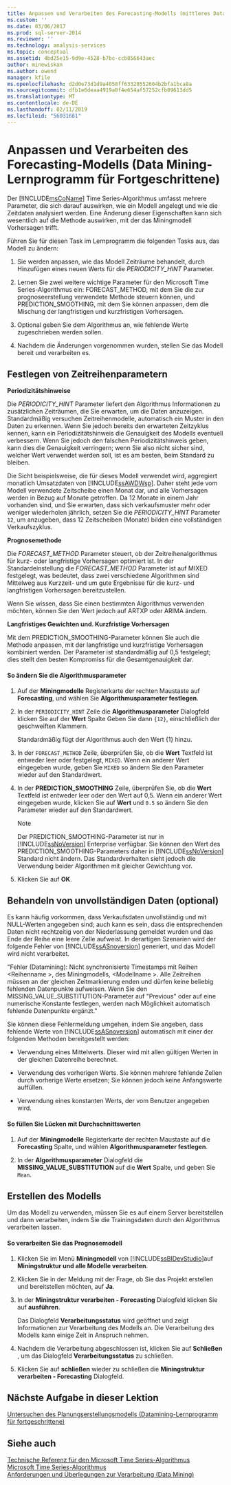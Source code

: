 ```yaml
---
title: Anpassen und Verarbeiten des Forecasting-Modells (mittleres Datamining Tutorial) | Microsoft-Dokumentation
ms.custom: ''
ms.date: 03/06/2017
ms.prod: sql-server-2014
ms.reviewer: ''
ms.technology: analysis-services
ms.topic: conceptual
ms.assetid: 4bd25e15-9d9e-4528-b7bc-ccb856643aec
author: minewiskan
ms.author: owend
manager: kfile
ms.openlocfilehash: d2d0e73d1d9a4058ff63320552604b2bfa1bca8a
ms.sourcegitcommit: dfb1e6deaa4919a0f4e654af57252cfb09613dd5
ms.translationtype: MT
ms.contentlocale: de-DE
ms.lasthandoff: 02/11/2019
ms.locfileid: "56031681"
---
```

# <a name="customizing-and-processing-the-forecasting-model-intermediate-data-mining-tutorial"></a>Anpassen und Verarbeiten des Forecasting-Modells (Data Mining-Lernprogramm für Fortgeschrittene)
  Der [!INCLUDE[msCoName](../includes/msconame-md.md)] Time Series-Algorithmus umfasst mehrere Parameter, die sich darauf auswirken, wie ein Modell angelegt und wie die Zeitdaten analysiert werden. Eine Änderung dieser Eigenschaften kann sich wesentlich auf die Methode auswirken, mit der das Miningmodell Vorhersagen trifft.  
  
 Führen Sie für diesen Task im Lernprogramm die folgenden Tasks aus, das Modell zu ändern:  
  
1.  Sie werden anpassen, wie das Modell Zeiträume behandelt, durch Hinzufügen eines neuen Werts für die *PERIODICITY_HINT* Parameter.  
  
2.  Lernen Sie zwei weitere wichtige Parameter für den Microsoft Time Series-Algorithmus ein: FORECAST_METHOD, mit dem Sie die zur prognoseerstellung verwendete Methode steuern können, und PREDICTION_SMOOTHING, mit dem Sie können anpassen, dem die Mischung der langfristigen und kurzfristigen Vorhersagen.  
  
3.  Optional geben Sie dem Algorithmus an, wie fehlende Werte zugeschrieben werden sollen.  
  
4.  Nachdem die Änderungen vorgenommen wurden, stellen Sie das Modell bereit und verarbeiten es.  
  
## <a name="setting-time-series-parameters"></a>Festlegen von Zeitreihenparametern  
 **Periodizitätshinweise**  
  
 Die *PERIODICITY_HINT* Parameter liefert den Algorithmus Informationen zu zusätzlichen Zeiträumen, die Sie erwarten, um die Daten anzuzeigen. Standardmäßig versuchen Zeitreihenmodelle, automatisch ein Muster in den Daten zu erkennen. Wenn Sie jedoch bereits den erwarteten Zeitzyklus kennen, kann ein Periodizitätshinweis die Genauigkeit des Modells eventuell verbessern. Wenn Sie jedoch den falschen Periodizitätshinweis geben, kann dies die Genauigkeit verringern; wenn Sie also nicht sicher sind, welcher Wert verwendet werden soll, ist es am besten, beim Standard zu bleiben.  
  
 Die Sicht beispielsweise, die für dieses Modell verwendet wird, aggregiert monatlich Umsatzdaten von [!INCLUDE[ssAWDWsp](../includes/ssawdwsp-md.md)]. Daher steht jede vom Modell verwendete Zeitscheibe einen Monat dar, und alle Vorhersagen werden in Bezug auf Monate getroffen. Da 12 Monate in einem Jahr vorhanden sind, und Sie erwarten, dass sich verkaufsmuster mehr oder weniger wiederholen jährlich, setzen Sie die *PERIODICITY_HINT* Parameter `12`, um anzugeben, dass 12 Zeitscheiben (Monate) bilden eine vollständigen Verkaufszyklus.  
  
 **Prognosemethode**  
  
 Die *FORECAST_METHOD* Parameter steuert, ob der Zeitreihenalgorithmus für kurz- oder langfristige Vorhersagen optimiert ist. In der Standardeinstellung die *FORECAST_METHOD* Parameter ist auf MIXED festgelegt, was bedeutet, dass zwei verschiedene Algorithmen sind Mittelweg aus Kurzzeit- und um gute Ergebnisse für die kurz- und langfristigen Vorhersagen bereitzustellen.  
  
 Wenn Sie wissen, dass Sie einen bestimmten Algorithmus verwenden möchten, können Sie den Wert jedoch auf ARTXP oder ARIMA ändern.  
  
 **Langfristiges Gewichten und. Kurzfristige Vorhersagen**  
  
 Mit dem PREDICTION_SMOOTHING-Parameter können Sie auch die Methode anpassen, mit der langfristige und kurzfristige Vorhersagen kombiniert werden. Der Parameter ist standardmäßig auf 0,5 festgelegt; dies stellt den besten Kompromiss für die Gesamtgenauigkeit dar.  
  
#### <a name="to-change-the-algorithm-parameters"></a>So ändern Sie die Algorithmusparameter  
  
1.  Auf der **Miningmodelle** Registerkarte der rechten Maustaste auf **Forecasting**, und wählen Sie **Algorithmusparameter festlegen**.  
  
2.  In der `PERIODICITY_HINT` Zeile die **Algorithmusparameter** Dialogfeld klicken Sie auf der **Wert** Spalte Geben Sie dann `{12}`, einschließlich der geschweiften Klammern.  
  
     Standardmäßig fügt der Algorithmus auch den Wert {1} hinzu.  
  
3.  In der `FORECAST_METHOD` Zeile, überprüfen Sie, ob die **Wert** Textfeld ist entweder leer oder festgelegt, `MIXED`. Wenn ein anderer Wert eingegeben wurde, geben Sie `MIXED` so ändern Sie den Parameter wieder auf den Standardwert.  
  
4.  In der **PREDICTION_SMOOTHING** Zeile, überprüfen Sie, ob die **Wert** Textfeld ist entweder leer oder den Wert auf 0,5. Wenn ein anderer Wert eingegeben wurde, klicken Sie auf **Wert** und `0.5` so ändern Sie den Parameter wieder auf den Standardwert.  
  
    > [!NOTE]  
    >  Der PREDICTION_SMOOTHING-Parameter ist nur in [!INCLUDE[ssNoVersion](../includes/ssnoversion-md.md)] Enterprise verfügbar. Sie können den Wert des PREDICTION_SMOOTHING-Parameters daher in [!INCLUDE[ssNoVersion](../includes/ssnoversion-md.md)] Standard nicht ändern. Das Standardverhalten sieht jedoch die Verwendung beider Algorithmen mit gleicher Gewichtung vor.  
  
5.  Klicken Sie auf **OK**.  
  
## <a name="handling-missing-data-optional"></a>Behandeln von unvollständigen Daten (optional)  
 Es kann häufig vorkommen, dass Verkaufsdaten unvollständig und mit NULL-Werten angegeben sind; auch kann es sein, dass die entsprechenden Daten nicht rechtzeitig von der Niederlassung gemeldet wurden und das Ende der Reihe eine leere Zelle aufweist. In derartigen Szenarien wird der folgende Fehler von [!INCLUDE[ssASnoversion](../includes/ssasnoversion-md.md)] generiert, und das Modell wird nicht verarbeitet.  
  
 "Fehler (Datamining): Nicht synchronisierte Timestamps mit Reihen \<Reihenname >, des Miningmodells, \<Modellname >. Alle Zeitreihen müssen an der gleichen Zeitmarkierung enden und dürfen keine beliebig fehlenden Datenpunkte aufweisen. Wenn Sie den MISSING_VALUE_SUBSTITUTION-Parameter auf "Previous" oder auf eine numerische Konstante festlegen, werden nach Möglichkeit automatisch fehlende Datenpunkte ergänzt."  
  
 Sie können diese Fehlermeldung umgehen, indem Sie angeben, dass fehlende Werte von [!INCLUDE[ssASnoversion](../includes/ssasnoversion-md.md)] automatisch mit einer der folgenden Methoden bereitgestellt werden:  
  
-   Verwendung eines Mittelwerts. Dieser wird mit allen gültigen Werten in der gleichen Datenreihe berechnet.  
  
-   Verwendung des vorherigen Werts. Sie können mehrere fehlende Zellen durch vorherige Werte ersetzen; Sie können jedoch keine Anfangswerte auffüllen.  
  
-   Verwendung eines konstanten Werts, der vom Benutzer angegeben wird.  
  
#### <a name="to-specify-that-gaps-be-filled-by-averaging-values"></a>So füllen Sie Lücken mit Durchschnittswerten  
  
1.  Auf der **Miningmodelle** Registerkarte der rechten Maustaste auf die **Forecasting** Spalte, und wählen **Algorithmusparameter festlegen**.  
  
2.  In der **Algorithmusparameter** Dialogfeld die **MISSING_VALUE_SUBSTITUTION** auf die **Wert** Spalte, und geben Sie `Mean`.  
  
## <a name="build-the-model"></a>Erstellen des Modells  
 Um das Modell zu verwenden, müssen Sie es auf einem Server bereitstellen und dann verarbeiten, indem Sie die Trainingsdaten durch den Algorithmus verarbeiten lassen.  
  
#### <a name="to-process-the-forecasting-model"></a>So verarbeiten Sie das Prognosemodell  
  
1.  Klicken Sie im Menü **Miningmodell** von [!INCLUDE[ssBIDevStudio](../includes/ssbidevstudio-md.md)]auf **Miningstruktur und alle Modelle verarbeiten**.  
  
2.  Klicken Sie in der Meldung mit der Frage, ob Sie das Projekt erstellen und bereitstellen möchten, auf **Ja**.  
  
3.  In der **Miningstruktur verarbeiten - Forecasting** Dialogfeld klicken Sie auf **ausführen**.  
  
     Das Dialogfeld **Verarbeitungsstatus** wird geöffnet und zeigt Informationen zur Verarbeitung des Modells an. Die Verarbeitung des Modells kann einige Zeit in Anspruch nehmen.  
  
4.  Nachdem die Verarbeitung abgeschlossen ist, klicken Sie auf **Schließen** , um das Dialogfeld **Verarbeitungsstatus** zu schließen.  
  
5.  Klicken Sie auf **schließen** wieder zu schließen die **Miningstruktur verarbeiten - Forecasting** Dialogfeld.  
  
## <a name="next-task-in-lesson"></a>Nächste Aufgabe in dieser Lektion  
 [Untersuchen des Planungserstellungsmodells &#40;Datamining-Lernprogramm für fortgeschrittene&#41;](../../2014/tutorials/exploring-the-forecasting-model-intermediate-data-mining-tutorial.md)  
  
## <a name="see-also"></a>Siehe auch  
 [Technische Referenz für den Microsoft Time Series-Algorithmus](../../2014/analysis-services/data-mining/microsoft-time-series-algorithm-technical-reference.md)   
 [Microsoft Time Series-Algorithmus](../../2014/analysis-services/data-mining/microsoft-time-series-algorithm.md)   
 [Anforderungen und Überlegungen zur Verarbeitung &#40;Data Mining&#41;](../../2014/analysis-services/data-mining/processing-requirements-and-considerations-data-mining.md)  
  
  
